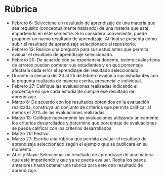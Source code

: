 # Rúbrica

* Febrero 6: Seleccione un resultado de aprendizaje de una materia que sea requisito (conceptualmente hablando) de una materia que esté impartiendo en este semestre. Si lo considera conveniente, puede proponer un nuevo resultado de aprendizaje. Al final se presenta como subir el resultado de aprendizaje seleccionado al repositorio.
* Febrero 13: Realice una pregunta para sus estudiantes que permita evaluar el resultado de aprendizaje seleccionado.
* Febrero 20: De acuerdo con su experiencia docente, estime cuales tipos de errores pueden cometer sus estudiantes y en qué porcentaje afectaría cada error el aprendizaje del resultado seleccionado.
* Durante la semana del 20 al 25 de febrero evalúe a sus estudiantes con la pregunta realizada de manera escrita, presencial e individual.
* Febrero 27: Califique las evaluaciones realizadas indicando el porcentaje en que cada estudiante cumple ese resultado de aprendizaje.
* Marzo 6: De acuerdo con los resultados obtenidos en la evaluación realizada, construya un conjunto de criterios que permita calificar al menos el 70% de las evaluaciones realizadas.
* Marzo 13: Califique nuevamente las evaluaciones utilizando únicamente los criterios desarrollados y determine que porcentaje de evaluaciones se puede calificar con los criterios desarrollados.
* Marzo 20: Festivo.
* Marzo 27: Escriba una rúbrica que permita evaluar el resultado de aprendizaje seleccionado según el ejemplo que se publicará en su momento.
* Abril y Mayo: Seleccionar un resultado de aprendizaje de una materia que esté impartiendo y que ya se pueda evaluar. Repita los pasos anteriores hasta obtener una rúbrica para este otro resultado de aprendizaje.
